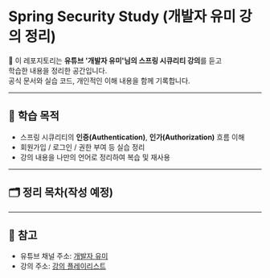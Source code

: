 # Spring Security Study (개발자 유미 강의 정리)

📌 이 레포지토리는 **유튜브 '개발자 유미'님의 스프링 시큐리티 강의**를 듣고  
학습한 내용을 정리한 공간입니다.  
공식 문서와 실습 코드, 개인적인 이해 내용을 함께 기록합니다.  

---

## 📖 학습 목적
- 스프링 시큐리티의 **인증(Authentication)**, **인가(Authorization)** 흐름 이해
- 회원가입 / 로그인 / 권한 부여 등 실습 정리
- 강의 내용을 나만의 언어로 정리하여 복습 및 재사용

---

## 🗂️ 정리 목차(작성 예정)


---

## 📌 참고
- 유튜브 채널 주소: [개발자 유미](https://www.youtube.com/@xxxjjhhh)  
- 강의 주소: [강의 플레이리스트](https://youtube.com/playlist?list=PLJkjrxxiBSFCKD9TRKDYn7IE96K2u3C3U&si=YWACetMU20V2UvPa)  

